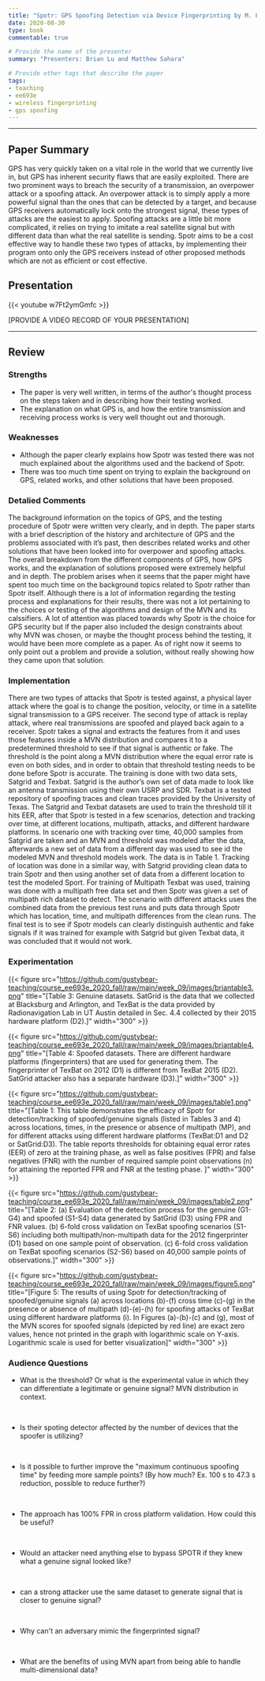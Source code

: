 ```yaml
---
title: "Spotr: GPS Spoofing Detection via Device Fingerprinting by M. Foruhandeh, A. Z. Mohammed, G. Kildow, P. Berges, and R. Gerdes"
date: 2020-08-30
type: book
commentable: true

# Provide the name of the presenter
summary: "Presenters: Brian Lu and Matthew Sahara"

# Provide other tags that describe the paper
tags:
- teaching
- ee693e
- wireless fingerprinting
- gps spoofing
---
```


***
## Paper Summary
GPS has very quickly taken on a vital role in the world that we currently live in, but GPS has inherent security flaws that are easily exploited. There are two prominent ways to breach the security of a transmission, an overpower attack or a spoofing attack. An overpower attack is to simply apply a more powerful signal than the ones that can be detected by a target, and because GPS receivers automatically lock onto the strongest signal, these types of attacks are the easiest to apply. Spoofing attacks are a little bit more complicated, it relies on trying to imitate a real satellite signal but with different data than what the real satellite is sending. Spotr aims to be a cost effective way to handle these two types of attacks, by implementing their program onto only the GPS receivers instead of other proposed methods which are not as efficient or cost effective. 

## Presentation
{{< youtube w7Ft2ymGmfc >}}

[PROVIDE A VIDEO RECORD OF YOUR PRESENTATION]
***

## Review
### Strengths
- The paper is very well written, in terms of the author's thought process on the steps taken and in describing how their testing worked.
- The explanation on what GPS is, and how the entire transmission and receiving process works is very well thought out and thorough.


### Weaknesses
- Although the paper clearly explains how Spotr was tested there was not much explained about the algorithms used and the backend of Spotr.
- There was too much time spent on trying to explain the background on GPS, related works, and other solutions that have been proposed.


### Detalied Comments
The background information on the topics of GPS, and the testing procedure of Spotr were written very clearly, and in depth. The paper starts with a brief description of the history and architecture of GPS and the problems associated with it’s past, then describes related works and other solutions that have been looked into for overpower and spoofing attacks. The overall breakdown from the different components of GPS, how GPS works, and the explanation of solutions proposed were extremely helpful and in depth. The problem arises when it seems that the paper might have spent too much time on the background topics related to Spotr rather than Spotr itself. Although there is a lot of information regarding the testing process and explanations for their results, there was not a lot pertaining to the choices or testing of the algorithms and design of the MVN and its calssifiers. A lot of attention was placed towards why Spotr is the choice for GPS security but if the paper also included the design constraints about why MVN was chosen, or maybe the thought process behind the testing, it would have been more complete as a paper. As of right now it seems to only point out a problem and provide a solution, without really showing how they came upon that solution.

### Implementation
There are two types of attacks that Spotr is tested against, a physical layer attack where the goal is to change the position, velocity, or time in a satellite signal transmission to a GPS receiver. The second type of attack is replay attack, where real transmissions are spoofed and played back again to a receiver. Spotr takes a signal and extracts the features from it and uses those features inside a MVN distribution and compares it to a predetermined threshold to see if that signal is authentic or fake. The threshold is the point along a MVN distribution where the equal error rate is even on both sides, and in order to obtain that threshold testing needs to be done before Spotr is accurate. The training is done with two data sets, Satgrid and Texbat. Satgrid is the author’s own set of data made to look like an antenna transmission using their own USRP and SDR. Texbat is a tested repository of spoofing traces and clean traces provided by the University of Texas. The Satgrid and Texbat datasets are used to train the threshold till it hits EER, after that Spotr is tested in a few scenarios, detection and tracking over time, at different locations,  multipath, attacks, and different hardware platforms. In scenario one with tracking over time, 40,000 samples from Satgrid are taken and an MVN and threshold was modeled after the data, afterwards a new set of data from a different day was used to see id the modeled MVN and threshold models work. The data is in Table 1. Tracking of location was done in a similar way, with Satgrid providing clean data to train Spotr and then using another set of data from a different location to test the modeled Sport. For training of Multipath Texbat was used, training was done with a multipath free data set and then Spotr was given a set of multipath rich dataset to detect. The scenario with different attacks uses the combined data from the previous test runs and puts data through Spotr which has location, time, and multipath differences from the clean runs. The final test is to see if Spotr models can clearly distinguish authentic and fake signals if it was trained for example with Satgrid but given Texbat data, it was concluded that it would not work.


### Experimentation
{{< figure src="https://github.com/gustybear-teaching/course_ee693e_2020_fall/raw/main/week_09/images/briantable3.png" title="[Table 3: Genuine datasets. SatGrid is the data that we collected at Blacksburg and Arlington, and TexBat is the data provided
by Radionavigation Lab in UT Austin detailed in Sec. 4.4 collected by their 2015 hardware platform (D2).]" width="300" >}}
<br /> 


{{< figure src="https://github.com/gustybear-teaching/course_ee693e_2020_fall/raw/main/week_09/images/briantable4.png" title="[Table 4: Spoofed datasets. There are different hardware platforms (fingerprinters) that are used for generating them. The
fingerprinter of TexBat on 2012 (D1) is different from TexBat 2015 (D2). SatGrid attacker also has a separate hardware (D3).]" width="300" >}}
<br /> 


{{< figure src="https://github.com/gustybear-teaching/course_ee693e_2020_fall/raw/main/week_09/images/table1.png" title="[Table 1: This table demonstrates the efficacy of Spotr for detection/tracking of spoofed/genuine signals (listed in Tables 3 and
4) across locations, times, in the presence or absence of multipath (MP), and for different attacks using different hardware
platforms (TexBat:D1 and D2 or SatGrid:D3). The table reports thresholds for obtaining equal error rates (EER) of zero at the
training phase, as well as false positives (FPR) and false negatives (FNR) with the number of required sample point observations
(n) for attaining the reported FPR and FNR at the testing phase. ]" width="300" >}}
<br /> 


{{< figure src="https://github.com/gustybear-teaching/course_ee693e_2020_fall/raw/main/week_09/images/table2.png" title="[Table 2: (a) Evaluation of the detection process for the genuine (G1-G4) and spoofed (S1-S4) data generated by SatGrid (D3) using
FPR and FNR values. (b) 6-fold cross validation on TexBat spoofing scenarios (S1-S6) including both multipath/non-multipath
data for the 2012 fingerprinter (D1) based on one sample point of observation. (c) 6-fold cross validation on TexBat spoofing
scenarios (S2-S6) based on 40,000 sample points of observations.]" width="300" >}}
<br /> 


{{< figure src="https://github.com/gustybear-teaching/course_ee693e_2020_fall/raw/main/week_09/images/figure5.png" title="[Figure 5: The results of using Spotr for detection/tracking of spoofed/genuine signals (a) across locations (b)-(f) cross time
(c)-(g) in the presence or absence of multipath (d)-(e)-(h) for spoofing attacks of TexBat using different hardware platforms (i).
In Figures (a)-(b)-(c) and (g), most of the MVN scores for spoofed signals (depicted by red line) are exact zero values, hence not
printed in the graph with logarithmic scale on Y-axis. Logarithmic scale is used for better visualization]" width="300" >}}
<br /> 




### Audience Questions
- What is the threshold? Or what is the experimental value in which they can differentiate a legitimate or genuine signal? MVN distribution in context.
<br /> 

- Is their spoting detector affected by the number of devices that the spoofer is utilizing?
<br /> 

- Is it possible to further improve the "maximum continuous spoofing time" by feeding more sample points? (By how much? Ex. 100 s to 47.3 s reduction, possible to reduce further?)
<br /> 

- The approach has 100% FPR in cross platform validation. How could this be useful?
<br /> 

- Would an attacker need anything else to bypass SPOTR if they knew what a genuine signal looked like?
<br /> 

- can a strong attacker use the same dataset to generate signal that is closer to genuine signal?
<br /> 

- Why can't an adversary mimic the fingerprinted signal?
<br /> 

- What are the benefits of using MVN apart from being able to handle multi-dimensional data?
<br /> 
